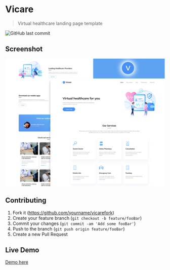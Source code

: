 # Vicare
> Virtual healthcare landing page template

![GitHub last commit](https://img.shields.io/github/last-commit/dyvue/vicare.svg)

## Screenshot

<img src="design.jpg">

## Contributing

1. Fork it (<https://github.com/yourname/vicarefork>)
2. Create your feature branch (`git checkout -b feature/fooBar`)
3. Commit your changes (`git commit -am 'Add some fooBar'`)
4. Push to the branch (`git push origin feature/fooBar`)
5. Create a new Pull Request

## Live Demo

<a href="https://dyvue.github.io/vicare">Demo here</a>